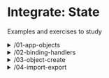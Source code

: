 # Integrate: State

Examples and exercises to study

<!-- BEGIN TOC -->
<li style='list-style-type: none;'><details><summary>/01-app-objects</summary>

<ul>  <li style='list-style-type: none;'><details><summary>/exercise-refactor</summary>

<ul><ul>    <li><a href="./01-app-objects/exercise-refactor/the-average--encapsulated.html" target="_blank">/the-average--encapsulated.html</a></li>
    <li><a href="./01-app-objects/exercise-refactor/the-average--separated.html" target="_blank">/the-average--separated.html</a></li>
</ul>
</ul></details></li>
</ul></details></li><li style='list-style-type: none;'><details><summary>/02-binding-handlers</summary>

<ul>  <li style='list-style-type: none;'><details><summary>/0-examples</summary>

<ul>    <li style='list-style-type: none;'><details><summary>/1-mouse-coordinates</summary>

<ul><ul>      <li><a href="./02-binding-handlers/0-examples/1-mouse-coordinates/encapsulated.html" target="_blank">/encapsulated.html</a></li>
      <li><a href="./02-binding-handlers/0-examples/1-mouse-coordinates/separated.html" target="_blank">/separated.html</a></li>
</ul>
</ul></details></li>    <li style='list-style-type: none;'><details><summary>/2-display-input</summary>

<ul><ul>      <li><a href="./02-binding-handlers/0-examples/2-display-input/encapsulated.html" target="_blank">/encapsulated.html</a></li>
      <li><a href="./02-binding-handlers/0-examples/2-display-input/separated.html" target="_blank">/separated.html</a></li>
</ul>
</ul></details></li>    <li style='list-style-type: none;'><details><summary>/3-average</summary>

<ul><ul>      <li><a href="./02-binding-handlers/0-examples/3-average/encapsulated.html" target="_blank">/encapsulated.html</a></li>
      <li><a href="./02-binding-handlers/0-examples/3-average/separated.html" target="_blank">/separated.html</a></li>
</ul>
</ul></details></li>    <li style='list-style-type: none;'><details><summary>/4-incrementor</summary>

<ul><ul>      <li><a href="./02-binding-handlers/0-examples/4-incrementor/encapsulated.html" target="_blank">/encapsulated.html</a></li>
      <li><a href="./02-binding-handlers/0-examples/4-incrementor/separated.html" target="_blank">/separated.html</a></li>
</ul>
</ul></details></li>
</ul></details></li>  <li style='list-style-type: none;'><details><summary>/1-fill-in-the-blanks</summary>

<ul>    <li style='list-style-type: none;'><details><summary>/1-reactive-color</summary>

<ul><ul>      <li><a href="./02-binding-handlers/1-fill-in-the-blanks/1-reactive-color/blanks.html" target="_blank">/blanks.html</a></li>
      <li><a href="./02-binding-handlers/1-fill-in-the-blanks/1-reactive-color/demo.html" target="_blank">/demo.html</a></li>
</ul>
</ul></details></li>    <li style='list-style-type: none;'><details><summary>/2-only-letters</summary>

<ul><ul>      <li><a href="./02-binding-handlers/1-fill-in-the-blanks/2-only-letters/blanks.html" target="_blank">/blanks.html</a></li>
      <li><a href="./02-binding-handlers/1-fill-in-the-blanks/2-only-letters/demo.html" target="_blank">/demo.html</a></li>
</ul>
</ul></details></li>    <li style='list-style-type: none;'><details><summary>/3-biggest-smallest</summary>

<ul><ul>      <li><a href="./02-binding-handlers/1-fill-in-the-blanks/3-biggest-smallest/blanks.html" target="_blank">/blanks.html</a></li>
      <li><a href="./02-binding-handlers/1-fill-in-the-blanks/3-biggest-smallest/demo.html" target="_blank">/demo.html</a></li>
</ul>
</ul></details></li>    <li style='list-style-type: none;'><details><summary>/4-key-value-entries</summary>

<ul><ul>      <li><a href="./02-binding-handlers/1-fill-in-the-blanks/4-key-value-entries/blanks.html" target="_blank">/blanks.html</a></li>
      <li><a href="./02-binding-handlers/1-fill-in-the-blanks/4-key-value-entries/demo.html" target="_blank">/demo.html</a></li>
</ul>
</ul></details></li>    <li style='list-style-type: none;'><details><summary>/5-only-reverse-letters</summary>

<ul><ul>      <li><a href="./02-binding-handlers/1-fill-in-the-blanks/5-only-reverse-letters/blanks.html" target="_blank">/blanks.html</a></li>
      <li><a href="./02-binding-handlers/1-fill-in-the-blanks/5-only-reverse-letters/demo.html" target="_blank">/demo.html</a></li>
</ul>
</ul></details></li>
</ul></details></li>  <li style='list-style-type: none;'><details><summary>/2-refactor</summary>

<ul>    <li style='list-style-type: none;'><details><summary>/1-mouse-coordinates</summary>

<ul><ul>      <li><a href="./02-binding-handlers/2-refactor/1-mouse-coordinates/encapsulated.html" target="_blank">/encapsulated.html</a></li>
      <li><a href="./02-binding-handlers/2-refactor/1-mouse-coordinates/separated.html" target="_blank">/separated.html</a></li>
</ul>
</ul></details></li>    <li style='list-style-type: none;'><details><summary>/2-reactive-modulo</summary>

<ul><ul>      <li><a href="./02-binding-handlers/2-refactor/2-reactive-modulo/encapsulated.html" target="_blank">/encapsulated.html</a></li>
      <li><a href="./02-binding-handlers/2-refactor/2-reactive-modulo/separated.html" target="_blank">/separated.html</a></li>
</ul>
</ul></details></li>    <li style='list-style-type: none;'><details><summary>/3-number-to-character</summary>

<ul><ul>      <li><a href="./02-binding-handlers/2-refactor/3-number-to-character/encapsulated.html" target="_blank">/encapsulated.html</a></li>
      <li><a href="./02-binding-handlers/2-refactor/3-number-to-character/separated.html" target="_blank">/separated.html</a></li>
</ul>
</ul></details></li>    <li style='list-style-type: none;'><details><summary>/4-words-list</summary>

<ul><ul>      <li><a href="./02-binding-handlers/2-refactor/4-words-list/encapsulated.html" target="_blank">/encapsulated.html</a></li>
      <li><a href="./02-binding-handlers/2-refactor/4-words-list/separated.html" target="_blank">/separated.html</a></li>
</ul>
</ul></details></li>
</ul></details></li>
</ul></details></li><li style='list-style-type: none;'><details><summary>/03-object-create</summary>

<ul>  <li style='list-style-type: none;'><details><summary>/examples</summary>

<ul><ul>    <li><a href="./03-object-create/examples/cycler-literal.html" target="_blank">/cycler-literal.html</a></li>
    <li><a href="./03-object-create/examples/cycler-prototype.html" target="_blank">/cycler-prototype.html</a></li>
    <li><a href="./03-object-create/examples/todo-item.html" target="_blank">/todo-item.html</a></li>
    <li><a href="./03-object-create/examples/todo-items.html" target="_blank">/todo-items.html</a></li>
</ul>
</ul></details></li>  <li style='list-style-type: none;'><details><summary>/exercises</summary>

<ul><ul>    <li><a href="./03-object-create/exercises/color-cycle-literal.html" target="_blank">/color-cycle-literal.html</a></li>
    <li><a href="./03-object-create/exercises/color-cycle-prototype-demo.html" target="_blank">/color-cycle-prototype-demo.html</a></li>
    <li><a href="./03-object-create/exercises/color-cycle-prototype.html" target="_blank">/color-cycle-prototype.html</a></li>
</ul>
</ul></details></li>
</ul></details></li><li style='list-style-type: none;'><details><summary>/04-import-export</summary>

<ul>  <li style='list-style-type: none;'><details><summary>/examples</summary>

<ul>    <li style='list-style-type: none;'><details><summary>/0-hello-user</summary>

<ul><ul>      <li><a href="./04-import-export/examples/0-hello-user/index.html" target="_blank">/index.html</a></li>
</ul>
</ul></details></li>    <li style='list-style-type: none;'><details><summary>/1-hello-user</summary>

<ul><ul>      <li><a href="./04-import-export/examples/1-hello-user/index.html" target="_blank">/index.html</a></li>
</ul>
</ul></details></li>    <li style='list-style-type: none;'><details><summary>/2-export-before-declarations</summary>

<ul><ul>      <li><a href="./04-import-export/examples/2-export-before-declarations/index.html" target="_blank">/index.html</a></li>
</ul>
</ul></details></li>    <li style='list-style-type: none;'><details><summary>/3-export-apart-from-declarations</summary>

<ul><ul>      <li><a href="./04-import-export/examples/3-export-apart-from-declarations/index.html" target="_blank">/index.html</a></li>
</ul>
</ul></details></li>    <li style='list-style-type: none;'><details><summary>/4-import-star</summary>

<ul><ul>      <li><a href="./04-import-export/examples/4-import-star/index.html" target="_blank">/index.html</a></li>
</ul>
</ul></details></li>    <li style='list-style-type: none;'><details><summary>/5-import-as</summary>

<ul><ul>      <li><a href="./04-import-export/examples/5-import-as/index.html" target="_blank">/index.html</a></li>
</ul>
</ul></details></li>    <li style='list-style-type: none;'><details><summary>/6-export-as</summary>

<ul><ul>      <li><a href="./04-import-export/examples/6-export-as/index.html" target="_blank">/index.html</a></li>
</ul>
</ul></details></li>    <li style='list-style-type: none;'><details><summary>/7-export-default</summary>

<ul><ul>      <li><a href="./04-import-export/examples/7-export-default/index.html" target="_blank">/index.html</a></li>
</ul>
</ul></details></li>    <li style='list-style-type: none;'><details><summary>/8-re-export</summary>

<ul><ul>      <li><a href="./04-import-export/examples/8-re-export/index.html" target="_blank">/index.html</a></li>
</ul>
</ul></details></li>
</ul></details></li>  <li style='list-style-type: none;'><details><summary>/exercises</summary>

<ul>    <li style='list-style-type: none;'><details><summary>/exercise-01</summary>

<ul><ul>      <li><a href="./04-import-export/exercises/exercise-01/index.html" target="_blank">/index.html</a></li>
</ul>
</ul></details></li>    <li style='list-style-type: none;'><details><summary>/exercise-02</summary>

<ul><ul>      <li><a href="./04-import-export/exercises/exercise-02/index.html" target="_blank">/index.html</a></li>
</ul>
</ul></details></li>    <li style='list-style-type: none;'><details><summary>/exercise-03</summary>

<ul><ul>      <li><a href="./04-import-export/exercises/exercise-03/index.html" target="_blank">/index.html</a></li>
</ul>
</ul></details></li>    <li style='list-style-type: none;'><details><summary>/exercise-04</summary>

<ul><ul>      <li><a href="./04-import-export/exercises/exercise-04/index.html" target="_blank">/index.html</a></li>
</ul>
</ul></details></li>    <li style='list-style-type: none;'><details><summary>/exercise-05</summary>

<ul><ul>      <li><a href="./04-import-export/exercises/exercise-05/index.html" target="_blank">/index.html</a></li>
</ul>
</ul></details></li>    <li style='list-style-type: none;'><details><summary>/exercise-06</summary>

<ul><ul>      <li><a href="./04-import-export/exercises/exercise-06/index.html" target="_blank">/index.html</a></li>
</ul>
</ul></details></li>    <li style='list-style-type: none;'><details><summary>/exercise-07</summary>

<ul><ul>      <li><a href="./04-import-export/exercises/exercise-07/index.html" target="_blank">/index.html</a></li>
</ul>
</ul></details></li>    <li style='list-style-type: none;'><details><summary>/exercise-08</summary>

<ul><ul>      <li><a href="./04-import-export/exercises/exercise-08/index.html" target="_blank">/index.html</a></li>
</ul>
</ul></details></li>    <li style='list-style-type: none;'><details><summary>/exercise-09</summary>

<ul><ul>      <li><a href="./04-import-export/exercises/exercise-09/index.html" target="_blank">/index.html</a></li>
</ul>
</ul></details></li>    <li style='list-style-type: none;'><details><summary>/exercise-10</summary>

<ul><ul>      <li><a href="./04-import-export/exercises/exercise-10/index.html" target="_blank">/index.html</a></li>
</ul>
</ul></details></li>    <li style='list-style-type: none;'><details><summary>/exercise-11</summary>

<ul><ul>      <li><a href="./04-import-export/exercises/exercise-11/index.html" target="_blank">/index.html</a></li>
</ul>
</ul></details></li>    <li style='list-style-type: none;'><details><summary>/exercise-12</summary>

<ul><ul>      <li><a href="./04-import-export/exercises/exercise-12/index.html" target="_blank">/index.html</a></li>
</ul>
</ul></details></li>
</ul></details></li>
</ul></details></li>

<!-- END TOC -->
